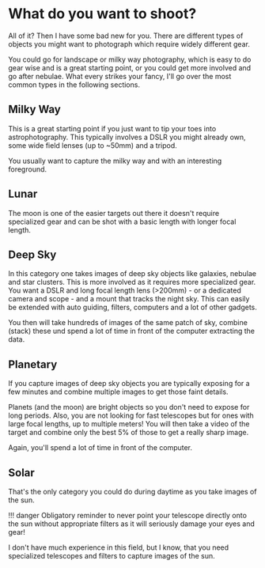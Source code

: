 ﻿# What do you want to shoot?

All of it? Then I have some bad new for you. There are different types of objects you might want to photograph which require widely different gear.

You could go for landscape or milky way photography, which is easy to do gear wise and is a great starting point, or you could get more involved and go after nebulae. What every strikes your fancy, I'll go over the most common types in the following sections.

## Milky Way
This is a great starting point if you just want to tip your toes into astrophotography. This typically involves a DSLR you might already own, some wide field lenses (up to ~50mm) and a tripod. 

You usually want to capture the milky way and with an interesting foreground.

## Lunar
The moon is one of the easier targets out there it doesn't require specialized gear and can be shot with a basic length with longer focal length.

## Deep Sky
In this category one takes images of deep sky objects like galaxies, nebulae and star clusters. This is more involved as it requires more specialized gear. You want a DSLR and long focal length lens (>200mm) - or a dedicated camera and scope - and a mount that tracks the night sky. This can easily be extended with auto guiding, filters, computers and a lot of other gadgets.

You then will take hundreds of images of the same patch of sky, combine (stack) these und spend a lot of time in front of the computer extracting the data.

## Planetary
If you capture images of deep sky objects you are typically exposing for a few minutes and combine multiple images to get those faint details.

Planets (and the moon) are bright objects so you don't need to expose for long periods. Also, you are not looking for fast telescopes but for ones with large focal lengths, up to multiple meters! You will then take a video of the target and combine only the best 5% of those to get a really sharp image.

Again, you'll spend a lot of time in front of the computer.

## Solar
That's the only category you could do during daytime as you take images of the sun.

!!! danger
    Obligatory reminder to never point your telescope directly onto the sun without appropriate filters as it will seriously damage your eyes and gear!

I don't have much experience in this field, but I know, that you need specialized telescopes and filters to capture images of the sun.